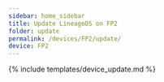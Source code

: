 ```yaml
---
sidebar: home_sidebar
title: Update LineageOS on FP2
folder: update
permalink: /devices/FP2/update/
device: FP2
---
```

{% include templates/device_update.md %}
